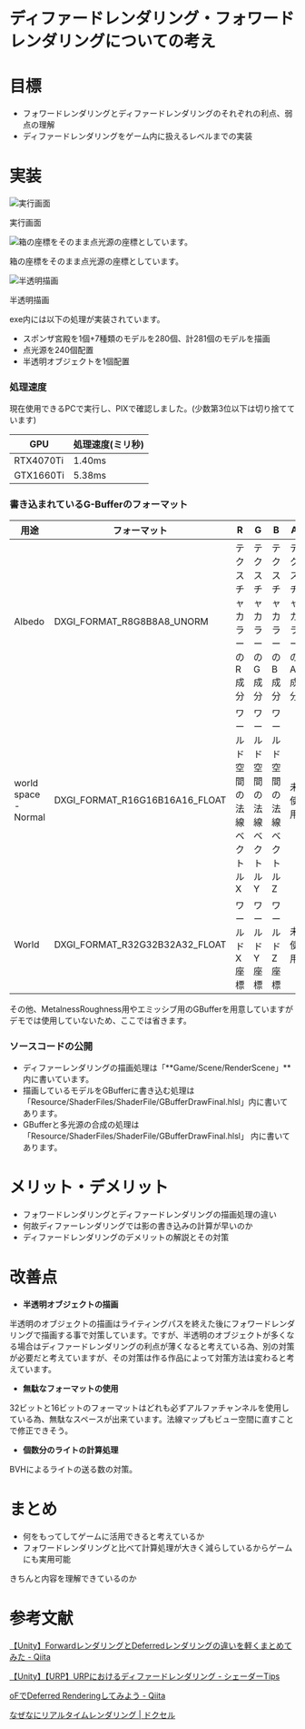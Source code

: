 # ディファードレンダリング・フォワードレンダリングについての考え

# 目標

- フォワードレンダリングとディファードレンダリングのそれぞれの利点、弱点の理解
- ディファードレンダリングをゲーム内に扱えるレベルまでの実装

# 実装

![実行画面](%E3%83%86%E3%82%99%E3%82%A3%E3%83%95%E3%82%A1%E3%83%BC%E3%83%88%E3%82%99%E3%83%AC%E3%83%B3%E3%82%BF%E3%82%99%E3%83%AA%E3%83%B3%E3%82%AF%E3%82%99%E3%83%BB%E3%83%95%E3%82%A9%E3%83%AF%E3%83%BC%E3%83%88%E3%82%99%E3%83%AC%E3%83%B3%E3%82%BF%E3%82%99%E3%83%AA%E3%83%B3%E3%82%AF%E3%82%99%E3%81%AB%E3%81%A4%E3%81%84%E3%81%A6%E3%81%AE%E8%80%83%E3%81%88%2030b911483acc443388fbc265670caf8a/DefferdRendering_%25E5%25AE%259F%25E8%25A1%258C%25E7%2594%25BB%25E9%259D%25A2.png)

実行画面

![箱の座標をそのまま点光源の座標としています。](%E3%83%86%E3%82%99%E3%82%A3%E3%83%95%E3%82%A1%E3%83%BC%E3%83%88%E3%82%99%E3%83%AC%E3%83%B3%E3%82%BF%E3%82%99%E3%83%AA%E3%83%B3%E3%82%AF%E3%82%99%E3%83%BB%E3%83%95%E3%82%A9%E3%83%AF%E3%83%BC%E3%83%88%E3%82%99%E3%83%AC%E3%83%B3%E3%82%BF%E3%82%99%E3%83%AA%E3%83%B3%E3%82%AF%E3%82%99%E3%81%AB%E3%81%A4%E3%81%84%E3%81%A6%E3%81%AE%E8%80%83%E3%81%88%2030b911483acc443388fbc265670caf8a/DefferdRendering_%25E7%2582%25B9%25E5%2585%2589%25E6%25BA%2590%25E8%25A1%25A8%25E7%25A4%25BA.png)

箱の座標をそのまま点光源の座標としています。

![半透明描画](%E3%83%86%E3%82%99%E3%82%A3%E3%83%95%E3%82%A1%E3%83%BC%E3%83%88%E3%82%99%E3%83%AC%E3%83%B3%E3%82%BF%E3%82%99%E3%83%AA%E3%83%B3%E3%82%AF%E3%82%99%E3%83%BB%E3%83%95%E3%82%A9%E3%83%AF%E3%83%BC%E3%83%88%E3%82%99%E3%83%AC%E3%83%B3%E3%82%BF%E3%82%99%E3%83%AA%E3%83%B3%E3%82%AF%E3%82%99%E3%81%AB%E3%81%A4%E3%81%84%E3%81%A6%E3%81%AE%E8%80%83%E3%81%88%2030b911483acc443388fbc265670caf8a/DefferdRendering_%25E5%258D%258A%25E9%2580%258F%25E6%2598%258E.png)

半透明描画

exe内には以下の処理が実装されています。

- スポンザ宮殿を1個+7種類のモデルを280個、計281個のモデルを描画
- 点光源を240個配置
- 半透明オブジェクトを1個配置

### 処理速度

現在使用できるPCで実行し、PIXで確認しました。(少数第3位以下は切り捨てています)

| GPU | 処理速度(ミリ秒) |
| --- | --- |
| RTX4070Ti | 1.40ms |
| GTX1660Ti | 5.38ms |

### 書き込まれているG-Bufferのフォーマット

| 用途 | フォーマット | R | G | B | A |
| --- | --- | --- | --- | --- | --- |
| Albedo | DXGI_FORMAT_R8G8B8A8_UNORM | テクスチャカラーのR成分 | テクスチャカラーのG成分 | テクスチャカラーのB成分 | テクスチャカラーのA成分 |
| world space - Normal | DXGI_FORMAT_R16G16B16A16_FLOAT | ワールド空間の法線ベクトルX | ワールド空間の法線ベクトルY | ワールド空間の法線ベクトルZ | 未使用 |
| World | DXGI_FORMAT_R32G32B32A32_FLOAT | ワールドX座標 | ワールドY座標 | ワールドZ座標 | 未使用 |

その他、MetalnessRoughness用やエミッシブ用のGBufferを用意していますがデモでは使用していないため、ここでは省きます。

### ソースコードの公開

- ディファーレンダリングの描画処理は「**Game/Scene/RenderScene」**内に書いています。
- 描画しているモデルをGBufferに書き込む処理は「Resource/ShaderFiles/ShaderFile/GBufferDrawFinal.hlsl」内に書いてあります。
- GBufferと多光源の合成の処理は「Resource/ShaderFiles/ShaderFile/GBufferDrawFinal.hlsl」
内に書いてあります。

# メリット・デメリット

- フォワードレンダリングとディファードレンダリングの描画処理の違い
- 何故ディファーレンダリングでは影の書き込みの計算が早いのか
- ディファードレンダリングのデメリットの解説とその対策

# 改善点

- **半透明オブジェクトの描画**

半透明のオブジェクトの描画はライティングパスを終えた後にフォワードレンダリングで描画する事で対策しています。ですが、半透明のオブジェクトが多くなる場合はディファードレンダリングの利点が薄くなると考えている為、別の対策が必要だと考えていますが、その対策は作る作品によって対策方法は変わると考えています。

- **無駄なフォーマットの使用**

32ビットと16ビットのフォーマットはどれも必ずアルファチャンネルを使用している為、無駄なスペースが出来ています。法線マップもビュー空間に直すことで修正できそう。

- **個数分のライトの計算処理**

BVHによるライトの送る数の対策。

# まとめ

- 何をもってしてゲームに活用できると考えているか
- フォワードレンダリングと比べて計算処理が大きく減らしているからゲームにも実用可能

きちんと内容を理解できているのか

# 参考文献

[](https://www.guerrilla-games.com/media/News/Files/Develop07_Valient_DeferredRenderingInKillzone2.pdf)

[【Unity】ForwardレンダリングとDeferredレンダリングの違いを軽くまとめてみた - Qiita](https://qiita.com/r-ngtm/items/a78ca2f72a36e2005da3)

[【Unity】【URP】URPにおけるディファードレンダリング - シェーダーTips](https://ny-program.hatenablog.com/entry/2022/09/30/232453#:~:text=ディファードレンダリングとは？,行います(ライティングパス)。)

[oFでDeferred Renderingしてみよう - Qiita](https://qiita.com/y_UM4/items/7647fd9fc19e60ec5822#はじめに)

[なぜなにリアルタイムレンダリング | ドクセル](https://www.docswell.com/s/2191436787/ZENEP7-2023-05-25-230031)